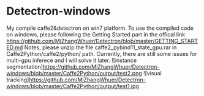 # Detectron-windows
   My compile caffe2&detectron on win7 platform. To use the compiled code on windows, please following the Getting Started part in the offical link https://github.com/MiZhangWhuer/Detectron/blob/master/GETTING_STARTED.md
    Notes, please unzip the file caffe2_pybind11_state_gpu.rar in Caffe2Python/caffe2/python/ path. Currently, there are still some issues for multi-gpu inferece and I will solve it later.
![instance segmentation]https://github.com/MiZhangWhuer/Detectron-windows/blob/master/Caffe2Python/output/test2.png ![visual tracking]https://github.com/MiZhangWhuer/Detectron-windows/blob/master/Caffe2Python/output/test1.jpg

